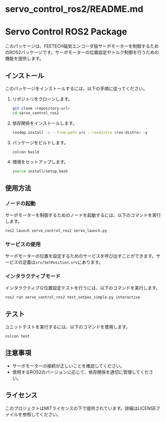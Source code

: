 # servo_control_ros2/README.md

# Servo Control ROS2 Package

このパッケージは、FEETECH磁気エンコーダ版サーボモーターを制御するためのROS2パッケージです。サーボモーターの位置設定やトルク制御を行うための機能を提供します。

## インストール

このパッケージをインストールするには、以下の手順に従ってください。

1. リポジトリをクローンします。

   ```bash
   git clone <repository-url>
   cd servo_control_ros2
   ```

2. 依存関係をインストールします。

   ```bash
   rosdep install -i --from-path src --rosdistro <ros-distro> -y
   ```

3. パッケージをビルドします。

   ```bash
   colcon build
   ```

4. 環境をセットアップします。

   ```bash
   source install/setup.bash
   ```

## 使用方法

### ノードの起動

サーボモーターを制御するためのノードを起動するには、以下のコマンドを実行します。

```bash
ros2 launch servo_control_ros2 servo_launch.py
```

### サービスの使用

サーボモーターの位置を設定するためのサービスを呼び出すことができます。サービスの定義は`srv/SetPosition.srv`にあります。

### インタラクティブモード

インタラクティブな位置設定テストを行うには、以下のコマンドを実行します。

```bash
ros2 run servo_control_ros2 test_setpos_simple.py interactive
```

## テスト

ユニットテストを実行するには、以下のコマンドを使用します。

```bash
colcon test
```

## 注意事項

- サーボモーターの接続が正しいことを確認してください。
- 使用するROS2のバージョンに応じて、依存関係を適切に管理してください。

## ライセンス
このプロジェクトはMITライセンスの下で提供されています。詳細はLICENSEファイルを参照してください。
